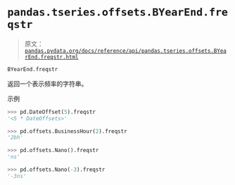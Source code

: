 # `pandas.tseries.offsets.BYearEnd.freqstr`

> 原文：[`pandas.pydata.org/docs/reference/api/pandas.tseries.offsets.BYearEnd.freqstr.html`](https://pandas.pydata.org/docs/reference/api/pandas.tseries.offsets.BYearEnd.freqstr.html)

```py
BYearEnd.freqstr
```

返回一个表示频率的字符串。

示例

```py
>>> pd.DateOffset(5).freqstr
'<5 * DateOffsets>' 
```

```py
>>> pd.offsets.BusinessHour(2).freqstr
'2bh' 
```

```py
>>> pd.offsets.Nano().freqstr
'ns' 
```

```py
>>> pd.offsets.Nano(-3).freqstr
'-3ns' 
```
